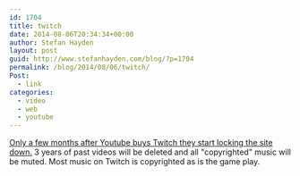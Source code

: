 ```yaml
---
id: 1704
title: twitch
date: 2014-08-06T20:34:34+00:00
author: Stefan Hayden
layout: post
guid: http://www.stefanhayden.com/blog/?p=1704
permalink: /blog/2014/08/06/twitch/
Post:
  - link
categories:
  - video
  - web
  - youtube
---
```

<a href="http://blog.twitch.tv/2014/08/update-changes-to-vods-on-twitch/">Only a few months after Youtube buys Twitch they start locking the site down.</a> 3 years of past videos will be deleted and all "copyrighted" music will be muted. Most music on Twitch is copyrighted as is the game play.